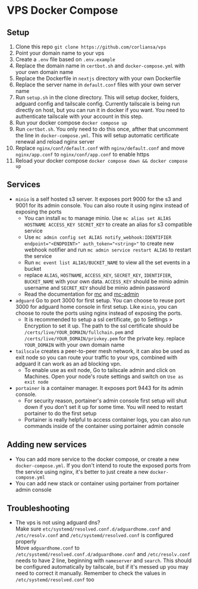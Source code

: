 # VPS Docker Compose

## Setup

1. Clone this repo
   `git clone https://github.com/corliansa/vps`
1. Point your domain name to your vps
1. Create a `.env` file based on `.env.example`
1. Replace the domain name in `certbot.sh` and `docker-compose.yml` with your own domain name
1. Replace the Dockerfile in `nextjs` directory with your own Dockerfile
1. Replace the server name in `default.conf` files with your own server name
1. Run `setup.sh` in the clone directory.
   This will setup docker, folders, adguard config and tailscale config. Currently tailscale is being run directly on host, but you can run it in docker if you want. You need to authenticate tailscale with your account in this step.
1. Run your docker compose `docker compose up`
1. Run `certbot.sh`. You only need to do this once, afther that uncomment the line in `docker-compose.yml`. This will setup automatic certificate renewal and reload nginx server
1. Replace `nginx/conf/default.conf` with `nginx/default.conf` and move `nginx/app.conf` to `nginx/conf/app.conf` to enable https
1. Reload your docker compose `docker compose down && docker compose up`

## Services

- `minio` is a self hosted s3 server. It exposes port 9000 for the s3 and 9001 for its admin console. You can also route it using nginx instead of exposing the ports
  - You can install `mc` to manage minio. Use `mc alias set ALIAS HOSTNAME ACCESS_KEY SECRET_KEY` to create an alias for s3 compatible service
  - Use `mc admin config set ALIAS notify_webhook:IDENTIFIER endpoint="<ENDPOINT>" auth_token="<string>"` to create new webhook notifier and run `mc admin service restart ALIAS` to restart the service
  - Run `mc event list ALIAS/BUCKET_NAME` to view all the set events in a bucket
  - replace `ALIAS`, `HOSTNAME`, `ACCESS_KEY`, `SECRET_KEY`, `IDENTIFIER`, `BUCKET_NAME` with your own data. `ACCESS_KEY` should be minio admin username and `SECRET_KEY` should be minio admin password
  - Read the documentation for [mc](https://min.io/docs/minio/linux/reference/minio-mc.html) and [mc-admin](https://min.io/docs/minio/linux/reference/minio-mc-admin.html)
- `adguard` Go to port 3000 for first setup. You can choose to reuse port 3000 for adguard home console in first setup. Like `minio`, you can choose to route the ports using nginx instead of exposing the ports.
  - It is recommended to setup a ssl certificate, go to Settings > Encryption to set it up. The path to the ssl certificate should be `/certs/live/YOUR_DOMAIN/fullchain.pem` and `/certs/live/YOUR_DOMAIN/privkey.pem` for the private key. replace `YOUR_DOMAIN` with your own domain name
- `tailscale` creates a peer-to-peer mesh network, it can also be used as exit node so you can route your traffic to your vps, combined with adguard it can work as an ad blocking vpn.
  - To enable use as exit node, Go to tailscale admin and click on Machines. Open your node's route settings and switch on `Use as exit node`
- `portainer` is a container manager. It exposes port 9443 for its admin console.
  - For security reason, portainer's admin console first setup will shut down if you don't set it up for some time. You will need to restart portainer to do the first setup
  - Portainer is really helpful to access container logs, you can also run commands inside of the container using portainer admin console

## Adding new services

- You can add more service to the docker compose, or create a new `docker-compose.yml`. If you don't intend to route the exposed ports from the service using nginx, it's better to just create a new `docker-compose.yml`
- You can add new stack or container using portainer from portainer admin console

## Troubleshooting

- The vps is not using adguard dns?\
  Make sure `etc/systemd/resolved.conf.d/adguardhome.conf` and `/etc/resolv.conf` and `/etc/systemd/resolved.conf` is configured properly\
  Move `adguardhome.conf` to `/etc/systemd/resolved.conf.d/adguardhome.conf` and `/etc/resolv.conf` needs to have 2 line, beginning with `nameserver` and `search`. This should be configured automatically by tailscale, but if it's messed up you may need to correct it manually. Remember to check the values in `/etc/systemd/resolved.conf` too
